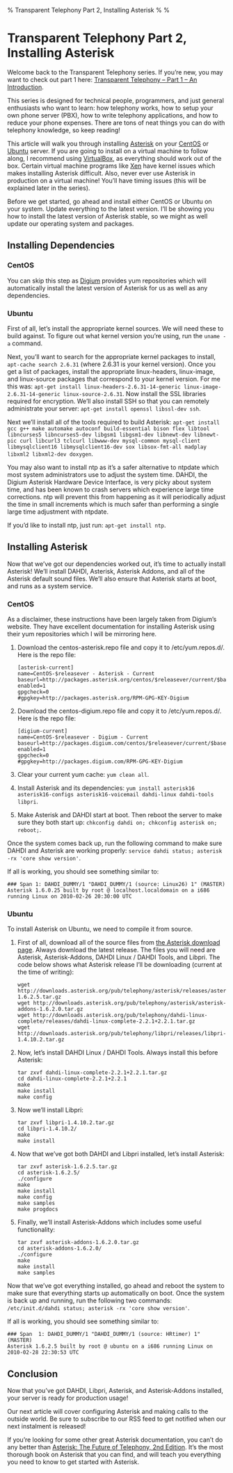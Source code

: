% Transparent Telephony Part 2, Installing Asterisk
%
%

# Transparent Telephony Part 2, Installing Asterisk

Welcome back to the Transparent Telephony series. If you’re new, you may want to
check out part 1 here: [Transparent Telephony – Part 1 – An Introduction][].

This series is designed for technical people, programmers, and just general
enthusiasts who want to learn: how telephony works, how to setup your own phone
server (PBX), how to write telephony applications, and how to reduce your phone
expenses. There are tons of neat things you can do with telephony knowledge, so
keep reading!

This article will walk you through installing [Asterisk][] on your [CentOS][] or
[Ubuntu][] server. If you are going to install on a virtual machine to follow
along, I recommend using [VirtualBox][], as everything should work out of the
box. Certain virtual machine programs like [Xen][] have kernel issues which
makes installing Asterisk difficult. Also, never ever use Asterisk in production
on a virtual machine! You’ll have timing issues (this will be explained later in
the series).

Before we get started, go ahead and install either CentOS or Ubuntu on your
system. Update everything to the latest version. I’ll be showing you how to
install the latest version of Asterisk stable, so we might as well update our
operating system and packages.

## Installing Dependencies

### CentOS

You can skip this step as [Digium][] provides yum repositories which will
automatically install the latest version of Asterisk for us as well as any
dependencies.

### Ubuntu

First of all, let’s install the appropriate kernel sources. We will need these
to build against. To figure out what kernel version you’re using, run the
`uname -a` command.

Next, you’ll want to search for the appropriate kernel packages to install,
`apt-cache search 2.6.31` (where 2.6.31 is your kernel version). Once you get a
list of packages, install the appropriate linux-headers, linux-image, and
linux-source packages that correspond to your kernel version. For me this was:
`apt-get install linux-headers-2.6.31-14-generic linux-image-2.6.31-14-generic linux-source-2.6.31`.
Now install the SSL libraries required for encryption. We’ll also install SSH so
that you can remotely administrate your server:
`apt-get install openssl libssl-dev ssh`.

Next we’ll install all of the tools required to build Asterisk:
`apt-get install gcc g++ make automake autoconf build-essential bison flex libtool libncurses5 libncurses5-dev libgsm1 libgsm1-dev libnewt-dev libnewt-pic curl libcurl3 tclcurl libwww-dev mysql-common mysql-client libmysqlclient16 libmysqlclient16-dev sox libsox-fmt-all madplay libxml2 libxml2-dev doxygen`.

You may also want to install ntp as it’s a safer alternative to ntpdate which
most system administrators use to adjust the system time. DAHDI, the Digium
Asterisk Hardware Device Interface, is very picky about system time, and has
been known to crash servers which experience large time corrections. ntp will
prevent this from happening as it will periodically adjust the time in small
increments which is much safer than performing a single large time adjustment
with ntpdate.

If you’d like to install ntp, just run: `apt-get install ntp`.

## Installing Asterisk

Now that we’ve got our dependencies worked out, it’s time to actually install
Asterisk! We’ll install DAHDI, Asterisk, Asterisk Addons, and all of the
Asterisk default sound files. We’ll also ensure that Asterisk starts at boot,
and runs as a system service.

### CentOS

As a disclaimer, these instructions have been largely taken from Digium’s
website. They have excellent documentation for installing Asterisk using their
yum repositories which I will be mirroring here.

1.  Download the centos-asterisk.repo file and copy it to /etc/yum.repos.d/.
    Here is the repo file:

        [asterisk-current]
        name=CentOS-$releasever - Asterisk - Current
        baseurl=http://packages.asterisk.org/centos/$releasever/current/$basearch/
        enabled=1
        gpgcheck=0
        #gpgkey=http://packages.asterisk.org/RPM-GPG-KEY-Digium

2.  Download the centos-digium.repo file and copy it to /etc/yum.repos.d/. Here
    is the repo file:

        [digium-current]
        name=CentOS-$releasever - Digium - Current
        baseurl=http://packages.digium.com/centos/$releasever/current/$basearch/
        enabled=1
        gpgcheck=0
        #gpgkey=http://packages.digium.com/RPM-GPG-KEY-Digium

3.  Clear your current yum cache: `yum clean all`.

4.  Install Asterisk and its dependencies:
    `yum install asterisk16 asterisk16-configs asterisk16-voicemail dahdi-linux dahdi-tools libpri`.

5.  Make Asterisk and DAHDI start at boot. Then reboot the server to make sure
    they both start up: `chkconfig dahdi on; chkconfig asterisk on; reboot;`.

Once the system comes back up, run the following command to make sure DAHDI and
Asterisk are working properly:
`service dahdi status; asterisk -rx 'core show version'`.

If all is working, you should see something similar to:

    ### Span 1: DAHDI_DUMMY/1 "DAHDI_DUMMY/1 (source: Linux26) 1" (MASTER)
    Asterisk 1.6.0.25 built by root @ localhost.localdomain on a i686 running Linux on 2010-02-26 20:30:00 UTC

### Ubuntu

To install Asterisk on Ubuntu, we need to compile it from source.

1.  First of all, download all of the source files from [the Asterisk download
    page][]. Always download the latest release. The files you will need are
    Asterisk, Asterisk-Addons, DAHDI Linux / DAHDI Tools, and Libpri. The code
    below shows what Asterisk release I’ll be downloading (current at the time
    of writing):

        wget http://downloads.asterisk.org/pub/telephony/asterisk/releases/asterisk-1.6.2.5.tar.gz
        wget http://downloads.asterisk.org/pub/telephony/asterisk/asterisk-addons-1.6.2.0.tar.gz
        wget http://downloads.asterisk.org/pub/telephony/dahdi-linux-complete/releases/dahdi-linux-complete-2.2.1+2.2.1.tar.gz
        wget http://downloads.asterisk.org/pub/telephony/libpri/releases/libpri-1.4.10.2.tar.gz

2.  Now, let’s install DAHDI Linux / DAHDI Tools. Always install this before
    Asterisk:

        tar zxvf dahdi-linux-complete-2.2.1+2.2.1.tar.gz
        cd dahdi-linux-complete-2.2.1+2.2.1
        make
        make install
        make config

3.  Now we’ll install Libpri:

        tar zxvf libpri-1.4.10.2.tar.gz
        cd libpri-1.4.10.2/
        make
        make install

4.  Now that we’ve got both DAHDI and Libpri installed, let’s install Asterisk:

        tar zxvf asterisk-1.6.2.5.tar.gz
        cd asterisk-1.6.2.5/
        ./configure
        make
        make install
        make config
        make samples
        make progdocs

5.  Finally, we’ll install Asterisk-Addons which includes some useful
    functionality:

        tar zxvf asterisk-addons-1.6.2.0.tar.gz
        cd asterisk-addons-1.6.2.0/
        ./configure
        make
        make install
        make samples

Now that we’ve got everything installed, go ahead and reboot the system to make
sure that everything starts up automatically on boot. Once the system is back up
and running, run the following two commands:
`/etc/init.d/dahdi status; asterisk -rx 'core show version'`.

If all is working, you should see something similar to:

    ### Span  1: DAHDI_DUMMY/1 "DAHDI_DUMMY/1 (source: HRtimer) 1" (MASTER)
    Asterisk 1.6.2.5 built by root @ ubuntu on a i686 running Linux on 2010-02-28 22:30:53 UTC

## Conclusion

Now that you’ve got DAHDI, Libpri, Asterisk, and Asterisk-Addons installed, your
server is ready for production usage!

Our next article will cover configuring Asterisk and making calls to the outside
world. Be sure to subscribe to our RSS feed to get notified when our next
instalment is released!

If you’re looking for some other great Asterisk documentation, you can’t do any
better than [Asterisk: The Future of Telephony, 2nd Edition][]. It’s the most
thorough book on Asterisk that you can find, and will teach you everything you
need to know to get started with Asterisk.

  [Transparent Telephony – Part 1 – An Introduction]: http://neverfear.org/blog/view/80/Transparent_Telephony_Part_1_An_Introduction
  [Asterisk]: http://www.asterisk.org/
  [CentOS]: http://centos.org/
  [Ubuntu]: http://www.ubuntu.com/
  [VirtualBox]: http://www.virtualbox.org/
  [Xen]: http://xen.org/
  [Digium]: http://www.digium.com/en/
  [the Asterisk download page]: http://www.asterisk.org/downloads
  [Asterisk: The Future of Telephony, 2nd Edition]: http://www.amazon.com/gp/product/0596510489?ie=UTF8&tag=projectb14ck-20&linkCode=as2&camp=1789&creative=390957&creativeASIN=0596510489

